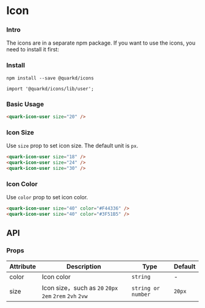 # Icon

### Intro

The icons are in a separate npm package. If you want to use the icons, you need to install it first:

### Install

```tsx
npm install --save @quarkd/icons

import '@quarkd/icons/lib/user';
```
### Basic Usage

```html
<quark-icon-user size="20" />
```

### Icon Size

Use `size` prop to set icon size. The default unit is `px`.

```html
<quark-icon-user size="18" />
<quark-icon-user size="24" />
<quark-icon-user size="30" />
```

### Icon Color

Use `color` prop to set icon color.

```html
<quark-icon-user size="40" color="#F44336" />
<quark-icon-user size="40" color="#3F51B5" />
```

## API

### Props

| Attribute         | Description                             | Type             | Default           |
|--------------|----------------------------------|------------------|------------------|
| color        | Icon color                           | `string `          | -                |
| size         | Icon size，such as `20` `20px` `2em` `2rem` `2vh` `2vw`| `string or number` | `20px`     |
